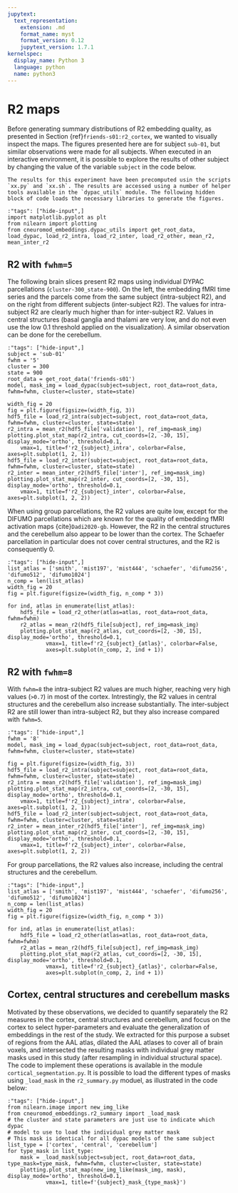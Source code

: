 ```yaml
---
jupytext:
  text_representation:
    extension: .md
    format_name: myst
    format_version: 0.12
    jupytext_version: 1.7.1
kernelspec:
  display_name: Python 3
  language: python
  name: python3
---
```


# R2 maps 
Before generating summary distributions of R2 embedding quality, as presented in Section {ref}`friends-s01:r2_cortex`, we wanted to visually inspect the maps. The figures presented here are for subject `sub-01`, but similar observations were made for all subjects. When executed in an interactive environment, it is possible to explore the results of other subject by changing the value of the variable `subject` in the code below. 

```{admonition} Computational reproducibility 
The results for this experiment have been precomputed usin the scripts `xx.py` and `xx.sh`. The results are accessed using a number of helper tools available in the `dypac_utils` module. The following hidden block of code loads the necessary libraries to generate the figures.
```

```{code-cell} ipython3
:"tags": ["hide-input",]
import matplotlib.pyplot as plt
from nilearn import plotting
from cneuromod_embeddings.dypac_utils import get_root_data, load_dypac, load_r2_intra, load_r2_inter, load_r2_other, mean_r2, mean_inter_r2
```

## R2 with `fwhm=5`

The following brain slices present R2 maps using individual DYPAC parcellations (`cluster-300_state-900`). On the left, the embedding fMRI time series and the parcels come from the same subject (intra-subject R2), and on the right from different subjects (inter-subject R2). The values for intra-subject R2 are clearly much higher than for inter-subject R2. Values in central structures (basal ganglia and thalami are very low, and do not even use the low 0.1 threshold applied on the visualization). A similar observation can be done for the cerebellum. 

```{code-cell} ipython3
:"tags": ["hide-input",]
subject = 'sub-01'
fwhm = '5'
cluster = 300
state = 900
root_data = get_root_data('friends-s01')
model, mask_img = load_dypac(subject=subject, root_data=root_data, fwhm=fwhm, cluster=cluster, state=state)

width_fig = 20
fig = plt.figure(figsize=(width_fig, 3))
hdf5_file = load_r2_intra(subject=subject, root_data=root_data, fwhm=fwhm, cluster=cluster, state=state)
r2_intra = mean_r2(hdf5_file['validation'], ref_img=mask_img)
plotting.plot_stat_map(r2_intra, cut_coords=[2, -30, 15], display_mode='ortho', threshold=0.1, 
    vmax=1, title=f'r2_{subject}_intra', colorbar=False, axes=plt.subplot(1, 2, 1))
hdf5_file = load_r2_inter(subject=subject, root_data=root_data, fwhm=fwhm, cluster=cluster, state=state)
r2_inter = mean_inter_r2(hdf5_file['inter'], ref_img=mask_img)
plotting.plot_stat_map(r2_inter, cut_coords=[2, -30, 15], display_mode='ortho', threshold=0.1, 
    vmax=1, title=f'r2_{subject}_inter', colorbar=False, axes=plt.subplot(1, 2, 2))
```

When using group parcellations, the R2 values are quite low, except for the DIFUMO parcellations which are known for the quality of embedding fMRI activation maps {cite}`Dadi2020-gb`. However, the R2 in the central structures and the cerebellum also appear to be lower than the cortex. The Schaefer parcellation in particular does not cover central structures, and the R2 is consequently 0. 

```{code-cell} ipython3
:"tags": ["hide-input",]
list_atlas = ['smith', 'mist197', 'mist444', 'schaefer', 'difumo256', 'difumo512', 'difumo1024']
n_comp = len(list_atlas)
width_fig = 20
fig = plt.figure(figsize=(width_fig, n_comp * 3))

for ind, atlas in enumerate(list_atlas):
    hdf5_file = load_r2_other(atlas=atlas, root_data=root_data, fwhm=fwhm)
    r2_atlas = mean_r2(hdf5_file[subject], ref_img=mask_img)
    plotting.plot_stat_map(r2_atlas, cut_coords=[2, -30, 15], display_mode='ortho', threshold=0.1, 
            vmax=1, title=f'r2_{subject}_{atlas}', colorbar=False, 
            axes=plt.subplot(n_comp, 2, ind + 1))
```

## R2 with `fwhm=8`
With `fwhm=8` the intra-subject R2 values are much higher, reaching very high values (`>0.7`) in most of the cortex. Intrestingly, the R2 values in central structures and the cerebellum also increase substantially. The inter-subject R2 are still lower than intra-subject R2, but they also increase compared with `fwhm=5`. 

```{code-cell} ipython3
:"tags": ["hide-input",]
fwhm = '8'
model, mask_img = load_dypac(subject=subject, root_data=root_data, fwhm=fwhm, cluster=cluster, state=state)

fig = plt.figure(figsize=(width_fig, 3))
hdf5_file = load_r2_intra(subject=subject, root_data=root_data, fwhm=fwhm, cluster=cluster, state=state)
r2_intra = mean_r2(hdf5_file['validation'], ref_img=mask_img)
plotting.plot_stat_map(r2_intra, cut_coords=[2, -30, 15], display_mode='ortho', threshold=0.1,
    vmax=1, title=f'r2_{subject}_intra', colorbar=False, axes=plt.subplot(1, 2, 1))
hdf5_file = load_r2_inter(subject=subject, root_data=root_data, fwhm=fwhm, cluster=cluster, state=state)
r2_inter = mean_inter_r2(hdf5_file['inter'], ref_img=mask_img)
plotting.plot_stat_map(r2_inter, cut_coords=[2, -30, 15], display_mode='ortho', threshold=0.1,
    vmax=1, title=f'r2_{subject}_inter', colorbar=False, axes=plt.subplot(1, 2, 2))
```
For group parcellations, the R2 values also increase, including the central structures and the cerebellum. 
```{code-cell} ipython3
:"tags": ["hide-input",]
list_atlas = ['smith', 'mist197', 'mist444', 'schaefer', 'difumo256', 'difumo512', 'difumo1024']
n_comp = len(list_atlas)
width_fig = 20
fig = plt.figure(figsize=(width_fig, n_comp * 3))

for ind, atlas in enumerate(list_atlas):
    hdf5_file = load_r2_other(atlas=atlas, root_data=root_data, fwhm=fwhm)
    r2_atlas = mean_r2(hdf5_file[subject], ref_img=mask_img)
    plotting.plot_stat_map(r2_atlas, cut_coords=[2, -30, 15], display_mode='ortho', threshold=0.1,
            vmax=1, title=f'r2_{subject}_{atlas}', colorbar=False,
            axes=plt.subplot(n_comp, 2, ind + 1))
```

## Cortex, central structures and cerebellum masks
Motivated by these observations, we decided to quantify separately the R2 measures in the cortex, central structures and cerebellum, and focus on the cortex to select hyper-parameters and evaluate the generalization of embeddings in the rest of the study. We extracted for this purpose a subset of regions from the AAL atlas, dilated the AAL atlases to cover all of brain voxels, and intersected the resulting masks with individual grey matter masks used in this study (after resampling in individual structural space). The code to implement these operations is available in the module `cortical_segmentation.py`. It is possible to load the different types of masks using `_load_mask` in the `r2_summary.py` moduel, as illustrated in the code below: 
```{code-cell} ipython3
:"tags": ["hide-input",]
from nilearn.image import new_img_like
from cneuromod_embeddings.r2_summary import _load_mask
# the cluster and state parameters are just use to indicate which dypac 
# model to use to load the individual grey matter mask
# This mask is identical for all dypac models of the same subject
list_type = ['cortex', 'central', 'cerebellum']
for type_mask in list_type:
    mask = _load_mask(subject=subject, root_data=root_data, type_mask=type_mask, fwhm=fwhm, cluster=cluster, state=state)
    plotting.plot_stat_map(new_img_like(mask_img, mask), display_mode='ortho', threshold=0.1,
            vmax=1, title=f'{subject}_mask_{type_mask}')

```


